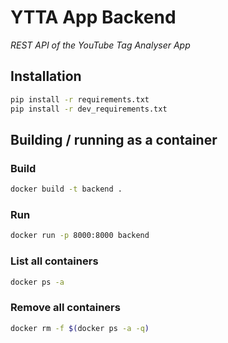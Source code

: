 # YTTA App Backend

*REST API of the YouTube Tag Analyser App*

## Installation

```bash
pip install -r requirements.txt
pip install -r dev_requirements.txt
```

## Building / running as a container

### Build

```bash
docker build -t backend .
```

### Run

```bash
docker run -p 8000:8000 backend
```

### List all containers

```bash
docker ps -a
```

### Remove all containers

```bash
docker rm -f $(docker ps -a -q)
```
